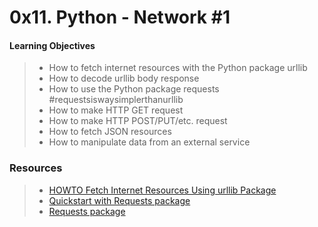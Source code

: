 0x11. Python - Network #1
==========================

#### Learning Objectives
> - How to fetch internet resources with the Python package urllib
> - How to decode urllib body response
> - How to use the Python package requests #requestsiswaysimplerthanurllib
> - How to make HTTP GET request
> - How to make HTTP POST/PUT/etc. request
> - How to fetch JSON resources
> - How to manipulate data from an external service

### Resources
> - [HOWTO Fetch Internet Resources Using urllib Package](https://docs.python.org/3/howto/urllib2.html)
> - [Quickstart with Requests package](https://requests.readthedocs.io/en/latest/)
> - [Requests package](https://pypi.org/project/requests/)

